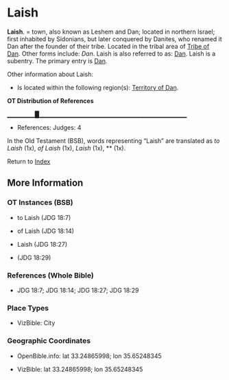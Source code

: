 # Laish
**Laish**. 
= town, also known as Leshem and Dan; located in northern Israel; first inhabited by Sidonians, but later conquered by Danites, who renamed it Dan after the founder of their tribe. 
Located in the tribal area of [Tribe of Dan](../../../groups/md/acai/Dan.md). 
Other forms include: 
*Dan*. 
Laish is also referred to as: 
[Dan](Dan.md). 
Laish is a subentry. The primary entry is 
[Dan](Dan.md). 




Other information about Laish:


* Is located within the following region(s): 
[Territory of Dan](TerritoryOfDan.md). 


**OT Distribution of References**

▁▁▁▁▁▁█▁▁▁▁▁▁▁▁▁▁▁▁▁▁▁▁▁▁▁▁▁▁▁▁▁▁▁▁▁▁▁▁
* References: Judges: 4



In the Old Testament (BSB), words representing “Laish” are translated as 
*to Laish* (1x), *of Laish* (1x), *Laish* (1x), ** (1x). 




Return to [Index](00-Index.md)

## More Information

### OT Instances (BSB)

* to Laish (JDG 18:7)

* of Laish (JDG 18:14)

* Laish (JDG 18:27)

*  (JDG 18:29)



### References (Whole Bible)

* JDG 18:7; JDG 18:14; JDG 18:27; JDG 18:29


### Place Types

* VizBible: City



### Geographic Coordinates

* OpenBible.info: lat 33.24865998; lon 35.65248345

* VizBible: lat 33.24865998; lon 35.65248345




